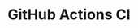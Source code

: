 # GitHub Actions CI





































































































































































































































































































































































































































































































































































































































































































































































































































































































































































































































































































































































































































































































































































































































































































































































































































































































































